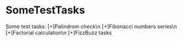 # SomeTestTasks
Some test tasks:
[+]Palindrom check\n
[+]Fibonacci numbers series\n
[+]Factorial calculation\n
[+]FizzBuzz tasks
